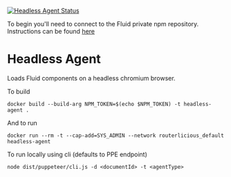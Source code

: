 [![Headless Agent Status](https://offnet.visualstudio.com/_apis/public/build/definitions/0a22f611-6a4a-4416-a1bb-53ed7284aa21/19/badge)](https://offnet.visualstudio.com/officenet/_build/index?definitionId=19)

To begin you'll need to connect to the Fluid private npm repository. Instructions can be found [here](../routerlicoius/README.md#authorizing-to-private-npm-feed)

# Headless Agent
Loads Fluid components on a headless chromium browser.

To build
```
docker build --build-arg NPM_TOKEN=$(echo $NPM_TOKEN) -t headless-agent .
```

And to run
```
docker run --rm -t --cap-add=SYS_ADMIN --network routerlicious_default headless-agent
```

To run locally using cli (defaults to PPE endpoint)
```
node dist/puppeteer/cli.js -d <documentId> -t <agentType>
```
